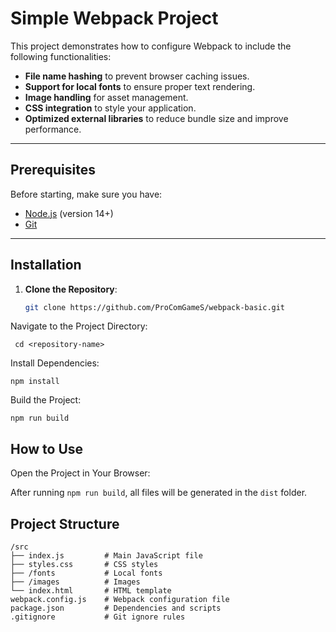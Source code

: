 # Simple Webpack Project

This project demonstrates how to configure Webpack to include the following functionalities:
- **File name hashing** to prevent browser caching issues.
- **Support for local fonts** to ensure proper text rendering.
- **Image handling** for asset management.
- **CSS integration** to style your application.
- **Optimized external libraries** to reduce bundle size and improve performance.

---

## Prerequisites

Before starting, make sure you have:
- [Node.js](https://nodejs.org) (version 14+)
- [Git](https://git-scm.com)

---

## Installation

1. **Clone the Repository**:
   ```bash
   git clone https://github.com/ProComGameS/webpack-basic.git

Navigate to the Project Directory:
```
 cd <repository-name>
```

Install Dependencies:
```
npm install
```

Build the Project:
```
npm run build
```

## How to Use
Open the Project in Your Browser:

After running `npm run build`, all files will be generated in the ``dist`` folder.

## Project Structure
```
/src
├── index.js         # Main JavaScript file
├── styles.css       # CSS styles
├── /fonts           # Local fonts
├── /images          # Images
└── index.html       # HTML template
webpack.config.js    # Webpack configuration file
package.json         # Dependencies and scripts
.gitignore           # Git ignore rules
```

